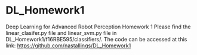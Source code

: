 # DL_Homework1
Deep Learning for Advanced Robot Perception Homework 1
Please find the linear_clasifer.py file and linear_svm.py file in DL_Homework1/f16RBE595/classifiers/. 
The code can be accessed at this link: https://github.com/nastallings/DL_Homework1
